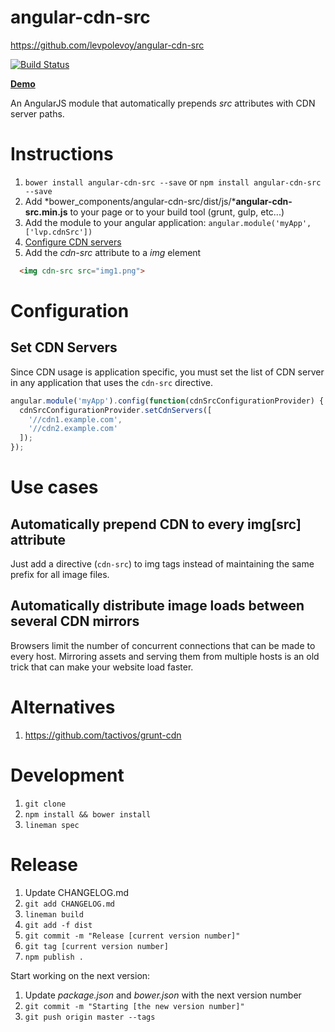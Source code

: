 # angular-cdn-src
https://github.com/levpolevoy/angular-cdn-src

[![Build Status](https://circleci.com/gh/levpolevoy/angular-cdn-src.png)](https://circleci.com/gh/levpolevoy/angular-cdn-src) 

**[Demo](http://plnkr.co/edit/j8WSdn)**


An AngularJS module that automatically prepends *src* attributes with CDN server paths.

# Instructions

1. `bower install angular-cdn-src --save` or `npm install angular-cdn-src --save`
2. Add *bower_components/angular-cdn-src/dist/js/***angular-cdn-src.min.js** to your page or to your build tool (grunt, gulp, etc...)
3. Add the module to your angular application: `angular.module('myApp', ['lvp.cdnSrc'])`
4. [Configure CDN servers](#configure-cdn-servers)
5. Add the *cdn-src* attribute to a *img* element
```html
  <img cdn-src src="img1.png">
```

# Configuration

## <a name="configure-cdn-servers"></a>Set CDN Servers

Since CDN usage is application specific, you must set the list of CDN server in any application that uses the `cdn-src` directive.

```javascript
angular.module('myApp').config(function(cdnSrcConfigurationProvider) {
  cdnSrcConfigurationProvider.setCdnServers([
    '//cdn1.example.com', 
    '//cdn2.example.com'
  ]);
});
```

# Use cases

## Automatically prepend CDN to every img[src] attribute

Just add a directive (`cdn-src`) to img tags instead of maintaining the same prefix for all image files.

## Automatically distribute image loads between several CDN mirrors

Browsers limit the number of concurrent connections that can be made to every host. Mirroring assets and serving
them from multiple hosts is an old trick that can make your website load faster.

# Alternatives

1. https://github.com/tactivos/grunt-cdn

# Development

1. `git clone `
2. `npm install && bower install`
3. `lineman spec`

# Release

1. Update CHANGELOG.md
2. `git add CHANGELOG.md`
3. `lineman build`
4. `git add -f dist`
5. `git commit -m "Release [current version number]"`
6. `git tag [current version number]`
7. `npm publish .`

Start working on the next version:

1. Update *package.json* and *bower.json* with the next version number
2. `git commit -m "Starting [the new version number]"`
3. `git push origin master --tags`

